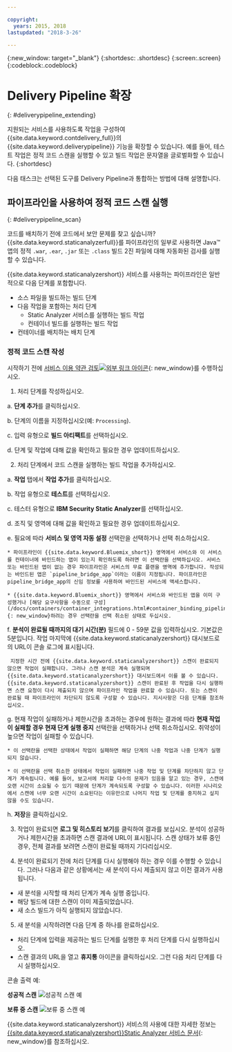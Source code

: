 ```yaml
---

copyright:
  years: 2015, 2018
lastupdated: "2018-3-26"

---
```


<!-- Copyright info at top of file: REQUIRED
    The copyright info is YAML content that must occur at the top of the MD file, before attributes are listed.
    It must be surrounded by 3 dashes.
    The value "years" can contain just one year or a two years separated by a comma. (years: 2014, 2016)
    Indentation as per the previous template must be preserved.
-->

{:new_window: target="_blank"}
{:shortdesc: .shortdesc}
{:screen:.screen}
{:codeblock:.codeblock}

# Delivery Pipeline 확장
{: #deliverypipeline_extending}

지원되는 서비스를 사용하도록 작업을 구성하여 {{site.data.keyword.contdelivery_full}}의 {{site.data.keyword.deliverypipeline}} 기능을 확장할 수 있습니다. 예를 들어, 테스트 작업은 정적 코드 스캔을 실행할 수 있고 빌드 작업은 문자열을 글로벌화할 수 있습니다.
{:shortdesc}

<!-- Include a sentence to briefly introduce the steps/subtopics. Example: -->

다음 태스크는 선택된 도구를 Delivery Pipeline과 통합하는 방법에 대해 설명합니다.

## 파이프라인을 사용하여 정적 코드 스캔 실행

{: #deliverypipeline_scan}

코드를 배치하기 전에 코드에서 보안 문제를 찾고 싶습니까? {{site.data.keyword.staticanalyzerfull}}를 파이프라인의 일부로 사용하면 Java™ 앱의 정적 `.war`, `.ear`, `.jar` 또는 `.class` 빌드 2진 파일에 대해 자동화된 검사를 실행할 수 있습니다.

{{site.data.keyword.staticanalyzershort}} 서비스를 사용하는 파이프라인은 일반적으로 다음 단계를 포함합니다.

+ 소스 파일을 빌드하는 빌드 단계
+ 다음 작업을 포함하는 처리 단계
  + Static Analyzer 서비스를 실행하는 빌드 작업
  + 컨테이너 빌드를 실행하는 빌드 작업
+ 컨테이너를 배치하는 배치 단계


### 정적 코드 스캔 작성

시작하기 전에 [서비스 이용 약관 검토![외부 링크 아이콘](../../icons/launch-glyph.svg "외부 링크 아이콘")](http://www.ibm.com/software/sla/sladb.nsf/sla/bm-6814-01){: new_window}를 수행하십시오.

<!-- Use ordered list markup for the step section. Include code examples as needed. -->

1. 처리 단계를 작성하십시오.

  a. **단계 추가**를 클릭하십시오.

  b. 단계의 이름을 지정하십시오(예: `Processing`).

  c. 입력 유형으로 **빌드 아티팩트**를 선택하십시오.

  d. 단계 및 작업에 대해 값을 확인하고 필요한 경우 업데이트하십시오.

2. 처리 단계에서 코드 스캔을 실행하는 빌드 작업을 추가하십시오.

  a. **작업** 탭에서 **작업 추가**를 클릭하십시오.

  b. 작업 유형으로 **테스트**를 선택하십시오.

  c. 테스터 유형으로 **IBM Security Static Analyzer**를 선택하십시오.

  d. 조직 및 영역에 대해 값을 확인하고 필요한 경우 업데이트하십시오.

  e. 필요에 따라 **서비스 및 영역 자동 설정** 선택란을 선택하거나 선택 취소하십시오.

    * 파이프라인이 {{site.data.keyword.Bluemix_short}} 영역에서 서비스와 이 서비스를 컨테이너에 바인드하는 앱이 있는지 확인하도록 하려면 이 선택란을 선택하십시오. 서비스 또는 바인드된 앱이 없는 경우 파이프라인은 서비스의 무료 플랜을 영역에 추가합니다. 작성되는 바인드된 앱은 `pipeline_bridge_app`이라는 이름이 지정됩니다. 파이프라인은 pipeline_bridge_app의 신임 정보를 사용하여 바인드된 서비스에 액세스합니다.

    * {{site.data.keyword.Bluemix_short}} 영역에서 서비스와 바인드된 앱을 이미 구성했거나 [해당 요구사항을 수동으로 구성](/docs/containers/container_integrations.html#container_binding_pipeline){: new_window}하려는 경우 선택란을 선택 취소된 상태로 두십시오.

  f. **분석이 완료될 때까지의 대기 시간(분)** 필드에 0 - 59분 값을 입력하십시오. 기본값은 5분입니다. 작업 마지막에 {{site.data.keyword.staticanalyzershort}} 대시보드로의 URL이 콘솔 로그에 표시됩니다.

     지정한 시간 전에 {{site.data.keyword.staticanalyzershort}} 스캔이 완료되지 않으면 작업이 실패합니다. 그러나 스캔 분석은 계속 실행되며 {{site.data.keyword.staticanalyzershort}} 대시보드에서 이를 볼 수 있습니다. {{site.data.keyword.staticanalyzershort}} 스캔이 완료된 후 작업을 다시 실행하면 스캔 요청이 다시 제출되지 않으며 파이프라인 작업을 완료할 수 있습니다. 또는 스캔이 완료될 때 파이프라인이 차단되지 않도록 구성할 수 있습니다. 지시사항은 다음 단계를 참조하십시오.

  g. 현재 작업이 실패하거나 제한시간을 초과하는 경우에 원하는 결과에 따라 **현재 작업이 실패할 경우 현재 단계 실행 중지** 선택란을 선택하거나 선택 취소하십시오. 취약성이 높으면 작업이 실패할 수 있습니다.

    * 이 선택란을 선택한 상태에서 작업이 실패하면 해당 단계의 나중 작업과 나중 단계가 실행되지 않습니다.

    * 이 선택란을 선택 취소한 상태에서 작업이 실패하면 나중 작업 및 단계를 차단하지 않고 단계가 계속됩니다. 예를 들어, 보고서에 처리할 다수의 문제가 있음을 알고 있는 경우, 스캔에 오랜 시간이 소요될 수 있기 때문에 단계가 계속되도록 구성할 수 있습니다. 이러한 시나리오에서 스캔에 너무 오랜 시간이 소요된다는 이유만으로 나머지 작업 및 단계를 중지하고 싶지 않을 수도 있습니다.

  h. **저장**을 클릭하십시오.

3. 작업이 완료되면 **로그 및 히스토리 보기**를 클릭하여 결과를 보십시오. 분석이 성공하거나 제한시간을 초과하면 스캔 결과에 URL이 표시됩니다. 스캔 상태가 보류 중인 경우, 전체 결과를 보려면 스캔이 완료될 때까지 기다리십시오.

4. 분석이 완료되기 전에 처리 단계를 다시 실행해야 하는 경우 이를 수행할 수 있습니다. 그러나 다음과 같은 상황에서는 새 분석이 다시 제출되지 않고 이전 결과가 사용됩니다.
  * 새 분석을 시작할 때 처리 단계가 계속 실행 중입니다.
  * 해당 빌드에 대한 스캔이 이미 제출되었습니다.
  * 새 소스 빌드가 아직 실행되지 않았습니다.

5. 새 분석을 시작하려면 다음 단계 중 하나를 완료하십시오.
  * 처리 단계에 입력을 제공하는 빌드 단계를 실행한 후 처리 단계를 다시 실행하십시오.
  * 스캔 결과의 URL을 열고 **휴지통** 아이콘을 클릭하십시오. 그런 다음 처리 단계를 다시 실행하십시오.

콘솔 출력 예:

**성공적 스캔**
![성공적 스캔 예](images/analyzer_success.png)

**보류 중 스캔**
![보류 중 스캔 예](images/analyzer_pending.png)

{{site.data.keyword.staticanalyzershort}} 서비스의 사용에 대한 자세한 정보는 [{{site.data.keyword.staticanalyzershort}}Static Analyzer 서비스 문서](/docs/services/ApplicationSecurityonCloud/index.html){: new_window}를 참조하십시오.

<!--

## Globalizing strings by using the pipeline
{: #deliverypipeline_globalize}

You can translate strings automatically into other languages when you use the IBM Globalization Pipeline service with your pipeline. IBM Globalization Pipeline uses machine translation to translate your source files as part of the pipeline's build and deployment process.

You can also update the machine-translated strings within the globalization project. A translator or native speaker of the language can then review the machine-translated strings to ensure that they are of a high quality.

To see an example of a typical pipeline that uses the Globalization Pipeline service, watch this video:

<iframe width="640" height="360" src="https://www.youtube.com/embed/UToj7FIomCg?feature=player_embedded" frameborder="0" allowfullscreen></iframe>

### Creating a globalization stage and job
Before you begin:

1. All English-translatable strings should be included in one or more `filename_en.properties` or `filename_en.json` files that all use the same name. For example: `messages_en.properties`.

2. If your messages are in `.json` files, remove the depth from the structure by removing any subkeys. To remove the subkeys, change instances of `{key: {subkey: value, subkey:value}}` to `{key:value, key:value}`.

To create the globalization stage and job:

1. Create a globalization stage.

  a. Click **ADD STAGE**.

  b. Name the stage; for example, `Globalization`.

  c. For the input type, select **SCM repository**.

2. In the globalization stage, add a job to translate the source files.

  a. On the **JOBS** tab, click **ADD JOB**.

  b. For the job type, select **Build**.

  c. For the builder type, select **IBM Globalization Pipeline**.

  d. For the organization and space, verify the values and update them if needed.

  e. In the **Source file name** field, type the name and extension of the `.properties` or `.json` input file. If you have files in different subdirectories, but they all have the same name, you need to type the file name once only. For example, if you have a `messages_en.properties` file in three directories, type `messages_en.properties` for the source file name, and all files with that name will be translated.

  f. Determine whether to select the **Set up service and space for me** check box.

    * If you want the pipeline to check your {{site.data.keyword.Bluemix_notm}} space for the service and an app that binds the service to the container, select this check box. If the service or bound app does not exist, the pipeline adds the free plan of the service to your space for you. The bound app that is created is named `pipeline_bridge_app`. Then, the pipeline uses the credentials from pipeline_bridge_app to access the bound services.

    * If you configured the service and bound app in your {{site.data.keyword.Bluemix_notm}} space already or if you want to [configure these requirements manually](/docs/containers/container_integrations.html#container_binding_pipeline), leave this check box cleared.

  g. For the Globalization bundle prefix, enter a prefix for the bundle name, which is structured in this format: `<globalization_bundle_prefix>.path.to.source.file`. The pipeline job creates this Globalization bundle for you in the Globalization Pipeline service.


    **Tip:** Use the DevOps Services project name in the prefix so that the project can be identified easily in the Globalization Pipeline service.


  h. Click **SAVE**.

3. Create another stage to package your app. For the input of the job in this stage, use the IBM Globalization Pipeline job from the previous stage. Do not use the source as the input. The Globalization Pipeline job augments the source files with the machine-translated strings.

4. To ensure that the machine-translated content is included in the packaged app, create another stage to package the app in. For the input to that stage, include the Globalization Pipeline job.

The machine translated files are placed in the same directory as the source `.properties` or `.json` file. To view the files, click **Job > Artifacts**.

After the stage is completed, you can review the translated files from the console output. You can also direct translators to the files so that they can review the machine-translation output and provide revisions to improve quality. The revisions are stored in a Cloudant™ database and take precedence over any future machine translations of the same strings.

For more information about using the Globalization Pipeline service from the {{site.data.keyword.Bluemix_notm}} Dashboard, [see the Globalization Pipeline service documentation](https://www.ng.bluemix.net/docs/services/GlobalizationPipeline/index.html).

-->
<!--

## Creating Slack notifications for builds in the pipeline
{: #deliverypipeline_slack}

You can send notifications about {{site.data.keyword.containerlong}}, {{site.data.keyword.staticanalyzershort}}, and {{site.data.keyword.globalizationfull}} build results from your Delivery Pipeline to your Slack channels.

Before you begin, create or copy a Slack WebHook URL:

1. Open the Slack Integration page for your team: `https://_project_name_.slack.com/services`
2. In the list of integrations, locate **Incoming WebHooks** and click **Add**.
3. Select a channel and click **Add Incoming WebHooks Integration**.
4. Add a **WebHook URL** or copy an existing one.

For more information, see [Incoming WebHooks in the Slack documentation ![External link icon](../../icons/launch-glyph.svg "External link icon")](https://api.slack.com/incoming-webhooks){: new_window}.

To create Slack notifications:

1. In the pipeline, open the configuration for a stage.
2. In the **ENVIRONMENT PROPERTIES** tab, click **ADD PROPERTY**.
3. Select **Text property**.
4. Enter the name and a value for the environment property. Repeat to create multiple environment properties.

  _Table 1. Environment properties for configuring Slack notifications_

  <table>
  <tr>
  <th>Name</th>
  <th>Value</th>
  <th>Description</th>
  <tr/>
  <tr>
    <td><code>SLACK_WEBHOOK_PATH</code></td>
    <td>A URL</td>
    <td>Required. The WebHook URL that is saved in the settings for your Slack Project.</td>
  </tr>
  <tr>
    <td><code>SLACK_COLOR</code></td>
    <td>You can enter one of the following values:
      <ul><li><code>good</code></li>
      <li><code>warning</code></li>
      <li><code>danger</code></li>
      <li>Any hexadecimal color, such as #439FEO</li></ul></td>
    <td>Optional. The color of the border that is displayed along the side of the message in Slack. The default colors are green for good messages, red for bad messages, and gray for informational messages.</td>
  </tr>
  <tr>
    <td><code>NOTIFY_FILTER</code></td>
    <td>To receive only a subset of the message types, enter one of the following values:
      <ul>
      <li><code>good</code>: Get unknown, good and info messages only. Bad messages are not sent.</li>
      <li><code>bad</code>: Get all messages.</li>
      <li><code>info</code>: Get info messages only. Good, bad, and unknown messages are not sent.</li>
      <li><code>unknown</code>: Get all messages.</li></ul>
      Example: If you set <code>NOTIFY_FILTER = bad</code>, error notifications are only displayed in the Slack Channel.</td>
    <td>Optional. Decide which type of messages to send notifications for. By default, good and bad messages are sent, but not informational messages.
      <ul><li><code>good</code>: Successful build results.</li>
      <li><code>bad</code>: Unsuccessful build results.</li>
      <li><code>info</code>: Informational messages about the build process.</li>
      <li><code>unknown</code>: Unknown messages are not assigned a type.</li></ul></td>
   </table>

5. Click **Save**.

6. Repeat these steps to send Slack notifications for other stages that include IBM Container Service, IBM Security Analyzer, and IBM Globalization jobs.

The build notification that is displayed in Slack includes a link to the project and sometimes to the project's dashboard. For a Slack user to open these links, the user must be registered with {{site.data.keyword.Bluemix_notm}} and be a member of the organization that the pipeline is configured in.

## Creating HipChat notifications for builds in the pipeline
{: #deliverypipeline_hipchat}

You can send notifications about IBM Container Service, IBM Security Static Analyzer, and IBM Globalization build results from your Delivery Pipeline to your HipChat rooms.

Before you begin, create or copy and existing HipChat token:

1. Go to your HipChat Account page for your team: `https://_project_name_.hipchat.com/account/api`
2. Create a new token, or use an existing one.

To create HipChat notifications:

1. In the pipeline, open the configuration for a stage.
2. In the **ENVIRONMENT PROPERTIES** tab, click **ADD PROPERTY**.
3. Select **Text Property**.
4. Enter the name and a value for the environment property. Repeat to create multiple environment properties.

  _Table 2. Environment Properties for configuring HipChat notifications_

  <table>
  <tr>
  <th>Name</th>
  <th>Value</th>
  <th>Description</th>
  </tr>
  <tr>
    <td><code>HIP_CHAT_TOKEN</code></td>
    <td>Alphanumeric String</td>
    <td>Required. See "Before you begin" for instructions on creating or copying an existing HipChat token.</td>
  </tr>
  <tr>
    <td><code>HIP_CHAT_ROOM_NAME</code></td>
    <td>Room name</td>
    <td>Required.</td>
  </tr>
  <tr>
    <td><code>HIP_CHAT_COLOR</code></td>
    <td>Enter one of the following values:
      <ul><li><code>yellow</code></li>
      <li><code>red</code></li>
      <li><code>green</code></li>
      <li><code>purple</code></li>
      <li><code>gray</code></li>
      <li><code>random</code></li></ul>
    </td>
    <td>Optional: Specify the background color and the border color of HipChat notifications. If you set <code>HIP_CHAT_COLOR</code>, you do not need to specify the color when you call the script.
     <p><code>-l notification_level</code></p> </td>
  </tr>
  <tr>
    <td><code>NOTIFICATION_COLOR</code></td>
    <td>Enter one of the following values:
      <ul><li><code>good</code></li>
      <li><code>danger</code></li>
      <li><code>info</code></li></ul>
    This variable applies to both HipChat and Clack notification colors. If you specify <code>NOTIFICATION_COLOR</code>, you do not need to specify <code>HIP_CHAT_COLOR</code> or <code>SLACK_COLOR</code>.</td>
    <td>Optional: Specify the background color and the border color of both HipChat and Slack notifications. If you set <code>NOTIFICATION_COLOR</code>, you do not need to specify the color when you call the script.
     <p><code>-l notification_level</code></p> </td>
  </tr>
  <tr>
    <td><code>NOTIFICATION_LEVEL</code></td>
    <td>Enter one of the following values:
      <ul><li><code>good</code></li>
      <li><code>info</code></li>
      <li><code>bad</code></li></ul></td>
    <td>Optional: Specify the notification level. See <code>NOTIFICATION_FILTER</code> for more detail on what triggers the notification.</td>
  </tr>
  <tr>
    <td><code>NOTIFICATION_FILTER</code></td>
    <td>Enter one of the following values:
      <ul><li><code>good</code></li>
      <li><code>info</code></li>
      <li><code>bad</code></li></ul>
    <td>Optional: Specify the notification filter level. Notifications are sent when the following parameters are met:
      <ul><li><code>NOTIFICATION_FILTER = good</code> and <code>NOTIFICATION_LEVEL = bad</code>, <code>good</code>, or <code>unknown</code></li>
      <li><code>NOTIFICATION_FILTER = info</code> and <code>NOTIFICATION_LEVEL = bad</code>, <code>good</code>, <code>info</code>, or <code>unknown</code></li>
      <li><code>NOTIFICATION_FILTER = bad</code> and <code>NOTIFICATION_LEVEL = bad</code> or <code>unknown</code></li>
      <li><code>NOTIFICATION_FILTER = unknown</code> and <code>NOTIFICATION_LEVEL = bad</code>, <code>good</code>, or <code>unknown</code></li></ul></td>
    </tr>
  </table>

5. Click **Save**.

6. Repeat these steps to send HipChat notifications for other stages that include IBM Container Service, IBM Security Static Analyzer, and IBM Globalization jobs.

-->
